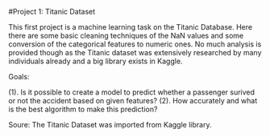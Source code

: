 #Project 1: Titanic Dataset

This first project is a machine learning task on the Titanic Database. Here there are some basic cleaning techniques of the NaN values and some conversion of the categorical features to numeric ones. No much analysis is provided though as the Titanic dataset was extensively researched by many individuals already and a big library exists in Kaggle.

Goals:

(1). Is it possible to create a model to predict whether a passenger surived or not the accident based on given features? 
(2). How accurately and what is the best algorithm to make this prediction?

Soure: The Titanic Dataset was imported from Kaggle library.

